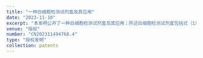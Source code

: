 ```yaml
---
title: "一种白细胞检测试剂盒及其应用"
date: "2023-11-10"
excerpt: "本发明公开了一种白细胞检测试剂盒及其应用；所述白细胞检测试剂盒包括式（1）到式（4）中任意一种结构的AIE荧光染料。本发明将血液样品和红细胞溶解剂混合后，加入AIE荧光染料溶液；检测所得混合物的散射光特性和荧光特性；根据散射光特性和荧光特性对白细胞进行分类和计数。本发明利用具有聚集诱导发光特性的AIE荧光染料作为白细胞分类试剂，AIE荧光染料特异性结合白细胞的核酸后，通过流式细胞仪检测，可以对白细胞进行准确的分类统计；而且AIE荧光染料检测灵敏性高，光稳定性好，可降低单次使用剂量，不易发生荧光猝灭现象。"
venue: "授权"
number: "CN202311494768.4"
type: "授权发明"
collection: patents
---
```



